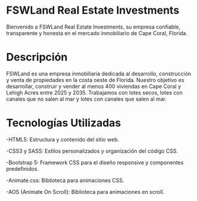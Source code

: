 
# FSWLand Real Estate Investments


Bienvenido a FSWLand Real Estate Investments, su empresa confiable, transparente y honesta en el mercado inmobiliario de Cape Coral, Florida.



# Descripción

FSWLand es una empresa inmobiliaria dedicada al desarrollo, construcción y venta de propiedades en la costa oeste de Florida. Nuestro objetivo es desarrollar, construir y vender al menos 400 viviendas en Cape Coral y Lehigh Acres entre 2025 y 2035. Trabajamos con lotes secos, lotes con canales que no salen al mar y lotes con canales que salen al mar.



# Tecnologías Utilizadas

-HTML5: Estructura y contenido del sitio web.

-CSS3 y SASS: Estilos personalizados y organización del código CSS.

-Bootstrap 5: Framework CSS para el diseño responsive y componentes predefinidos.

-Animate.css: Biblioteca para animaciones CSS.

-AOS (Animate On Scroll): Biblioteca para animaciones en scroll.

